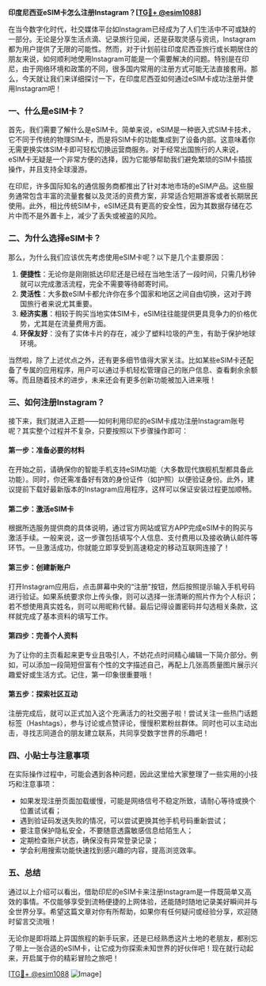 **印度尼西亚eSIM卡怎么注册Instagram？[[TG💪+ @esim1088](https://t.me/s/esim1088)]**

在当今数字化时代，社交媒体平台如Instagram已经成为了人们生活中不可或缺的一部分。无论是分享生活点滴、记录旅行见闻，还是获取灵感与资讯，Instagram都为用户提供了无限的可能性。然而，对于计划前往印度尼西亚旅行或长期居住的朋友来说，如何顺利地使用Instagram可能是一个需要解决的问题。特别是在印尼，由于网络环境和政策的不同，很多国内常用的注册方式可能无法直接套用。那么，今天就让我们来详细探讨一下，在印度尼西亚如何通过eSIM卡成功注册并使用Instagram吧！

### 一、什么是eSIM卡？

首先，我们需要了解什么是eSIM卡。简单来说，eSIM是一种嵌入式SIM卡技术，它不同于传统的物理SIM卡，而是将SIM卡的功能集成到了设备内部。这意味着你无需更换实体SIM卡即可轻松切换运营商服务。对于经常出国旅行的人来说，eSIM卡无疑是一个非常方便的选择，因为它能够帮助我们避免繁琐的SIM卡插拔操作，并且支持全球漫游。

在印尼，许多国际知名的通信服务商都推出了针对本地市场的eSIM产品。这些服务通常包含丰富的流量套餐以及灵活的资费方案，非常适合短期游客或者长期居民使用。此外，相比传统SIM卡，eSIM还具有更高的安全性，因为其数据存储在芯片中而不是外置卡上，减少了丢失或被盗的风险。

### 二、为什么选择eSIM卡？

那么，为什么我们应该优先考虑使用eSIM卡呢？以下是几个主要原因：

1. **便捷性**：无论你是刚刚抵达印尼还是已经在当地生活了一段时间，只需几秒钟就可以完成激活流程，完全不需要等待邮寄时间。
2. **灵活性**：大多数eSIM卡都允许你在多个国家和地区之间自由切换，这对于跨国旅行者来说尤其重要。
3. **经济实惠**：相较于购买当地实体SIM卡，eSIM往往能提供更具竞争力的价格优势，尤其是在流量费用方面。
4. **环保友好**：没有了实体卡片的存在，减少了塑料垃圾的产生，有助于保护地球环境。

当然啦，除了上述优点之外，还有更多细节值得大家关注。比如某些eSIM卡还配备了专属的应用程序，用户可以通过手机轻松管理自己的账户信息、查看剩余余额等。而且随着技术的进步，未来还会有更多创新功能被加入进来哦！

### 三、如何注册Instagram？

接下来，我们就进入正题——如何利用印尼的eSIM卡成功注册Instagram账号呢？其实整个过程并不复杂，只要按照以下步骤操作即可：

#### 第一步：准备必要的材料
在开始之前，请确保你的智能手机支持eSIM功能（大多数现代旗舰机型都具备此功能）。同时，你还需准备好有效的身份证件（如护照）以便验证身份。此外，建议提前下载好最新版本的Instagram应用程序，这样可以保证安装过程更加顺畅。

#### 第二步：激活eSIM卡
根据所选服务提供商的具体说明，通过官方网站或官方APP完成eSIM卡的购买与激活手续。一般来说，这一步骤包括填写个人信息、支付费用以及接收确认邮件等环节。一旦激活成功，你就能立即享受到高速稳定的移动互联网连接了！

#### 第三步：创建新账户
打开Instagram应用后，点击屏幕中央的“注册”按钮，然后按照提示输入手机号码进行验证。如果系统要求你上传头像，则可以选择一张清晰的照片作为个人标识；若不想使用真实姓名，则可以用昵称代替。最后记得设置密码并勾选相关条款，这样就完成了基本资料的填写工作。

#### 第四步：完善个人资料
为了让你的主页看起来更专业且吸引人，不妨花点时间精心编辑一下简介部分。例如，可以添加一段简短但富有个性的文字描述自己，再配上几张高质量图片展示兴趣爱好或生活方式。记住，第一印象很重要哦！

#### 第五步：探索社区互动
注册完成后，就可以正式加入这个充满活力的社交圈子啦！尝试关注一些热门话题标签（Hashtags），参与讨论或点赞评论，慢慢积累粉丝群体。同时也可以主动出击，寻找志同道合的朋友建立联系，共同享受数字世界的乐趣吧！

### 四、小贴士与注意事项

在实际操作过程中，可能会遇到各种问题，因此这里给大家整理了一些实用的小技巧和注意事项：

- 如果发现注册页面加载缓慢，可能是网络信号不稳定所致，请耐心等待或换个位置试试看；
- 遇到验证码发送失败的情况，可以尝试更换其他手机号码重新尝试；
- 要注意保护隐私安全，不要随意透露敏感信息给陌生人；
- 定期检查账户状态，确保没有异常登录记录；
- 学会利用搜索功能快速找到感兴趣的内容，提高浏览效率。

### 五、总结

通过以上介绍可以看出，借助印尼的eSIM卡来注册Instagram是一件既简单又高效的事情。不仅能够享受到流畅便捷的上网体验，还能随时随地记录美好瞬间并与全世界分享。希望这篇文章对你有所帮助，如果你有任何疑问或经验分享，欢迎随时留言交流哦！

无论你是即将踏上异国旅程的新手玩家，还是已经熟悉这片土地的老朋友，都别忘了带上一张合适的eSIM卡，让它成为你探索未知世界的好伙伴吧！现在就行动起来，开启属于你的精彩冒险之旅吧！

[[TG💪+ @esim1088](https://t.me/s/esim1088) ![Image](https://i.postimg.cc/4NQfJmqS/Snipaste-2025-05-13-00-14-12.png)]